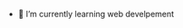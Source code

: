 - 🌱 I’m currently learning web develpement


<!---
SuhaKrasneh/SuhaKrasneh is a ✨ special ✨ repository because its `README.md` (this file) appears on your GitHub profile.
You can click the Preview link to take a look at your changes.
--->
